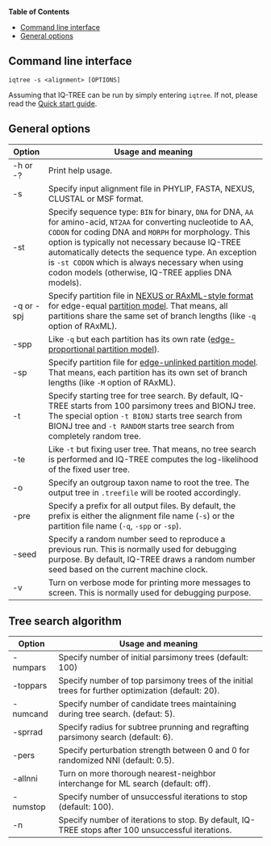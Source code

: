 <!-- START doctoc generated TOC please keep comment here to allow auto update -->
<!-- DON'T EDIT THIS SECTION, INSTEAD RE-RUN doctoc TO UPDATE -->
**Table of Contents**

- [Command line interface](#command-line-interface)
- [General options](#general-options)

<!-- END doctoc generated TOC please keep comment here to allow auto update -->


Command line interface
----------------------

    iqtree -s <alignment> [OPTIONS]

Assuming that IQ-TREE can be run by simply entering `iqtree`. If not, please read the [Quick start guide](Quickstart).


General options
---------------

|Option| Usage and meaning |
|------|-------------------|
|-h or -?| Print help usage. |
| -s   | Specify input alignment file in PHYLIP, FASTA, NEXUS, CLUSTAL or MSF format. |
| -st  | Specify sequence type: `BIN` for binary, `DNA` for DNA, `AA` for amino-acid, `NT2AA` for converting nucleotide to AA, `CODON` for coding DNA and `MORPH` for morphology. This option is typically not necessary because IQ-TREE automatically detects the sequence type. An exception is `-st CODON` which is always necessary when using codon models (otherwise, IQ-TREE applies DNA models). |
| -q or -spj | Specify partition file in [NEXUS or RAxML-style format](Complex-Models#partition-file-format) for edge-equal [partition model](Complex-Models#partition-models). That means, all partitions share the same set of branch lengths (like `-q` option of RAxML). |
| -spp | Like `-q` but each partition has its own rate ([edge-proportional partition model](Complex-Models#partition-models)). |
| -sp  | Specify partition file for [edge-unlinked partition model](Complex-Models#partition-models). That means, each partition has its own set of branch lengths (like `-M` option of RAxML). |
| -t   | Specify starting tree for tree search. By default, IQ-TREE starts from 100 parsimony trees and BIONJ tree. The special option `-t BIONJ` starts tree search from BIONJ tree and `-t RANDOM` starts tree search from completely random tree. |
| -te  | Like `-t` but fixing user tree. That means, no tree search is performed and IQ-TREE computes the log-likelihood of the fixed user tree. |
| -o   | Specify an outgroup taxon name to root the tree. The output tree in `.treefile` will be rooted accordingly. |
| -pre | Specify a prefix for all output files. By default, the prefix is either the alignment file name (`-s`) or the partition file name (`-q`, `-spp` or `-sp`). |
| -seed| Specify a random number seed to reproduce a previous run. This is normally used for debugging purpose. By default, IQ-TREE draws a random number seed based on the current machine clock. |
| -v   | Turn on verbose mode for printing more messages to screen. This is normally used for debugging purpose. |


Tree search algorithm
---------------------

|Option| Usage and meaning |
|------|-------------------|
| -numpars | Specify number of initial parsimony trees (default: 100) |
| -toppars | Specify number of top parsimony trees of the initial trees for further optimization (default: 20). |
| -numcand | Specify number of candidate trees maintaining during tree search. (defaut: 5). |
| -sprrad  | Specify radius for subtree prunning and regrafting parsimony search (default: 6). |
| -pers    | Specify perturbation strength between 0 and 0 for randomized NNI (default: 0.5). |
| -allnni  | Turn on more thorough nearest-neighbor interchange for ML search (default: off). |
| -numstop | Specify number of unsuccessful iterations to stop (default: 100). |
| -n       | Specify number of iterations to stop. By default, IQ-TREE stops after 100 unsuccessful iterations. |


